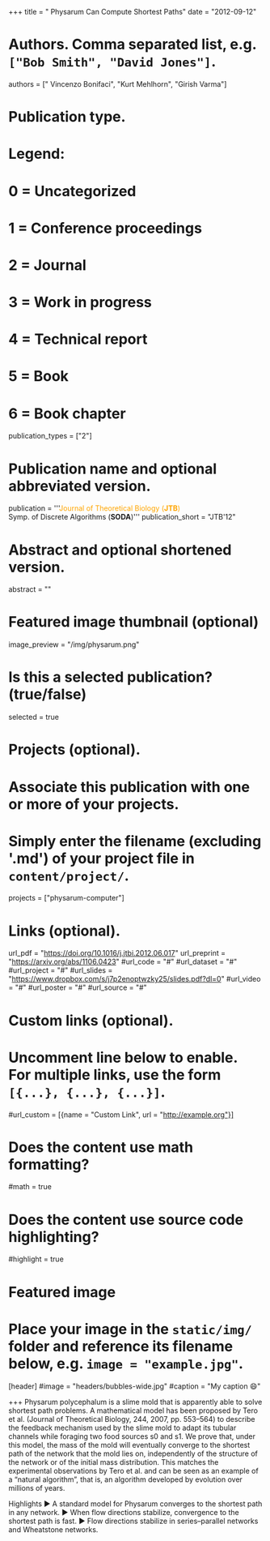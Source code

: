 +++
title = " Physarum Can Compute Shortest Paths"
date = "2012-09-12"

# Authors. Comma separated list, e.g. `["Bob Smith", "David Jones"]`.
authors = [" Vincenzo Bonifaci", "Kurt Mehlhorn", "Girish Varma"]

# Publication type.
# Legend:
# 0 = Uncategorized
# 1 = Conference proceedings
# 2 = Journal
# 3 = Work in progress
# 4 = Technical report
# 5 = Book
# 6 = Book chapter
publication_types = ["2"]
# Publication name and optional abbreviated version.
publication = '''<span style='color: orange'>Journal of Theoretical Biology (<strong>JTB</strong>)</span><br/>Symp. of Discrete Algorithms (<strong>SODA</strong>)'''
publication_short = "JTB'12"

# Abstract and optional shortened version.
abstract = ""

# Featured image thumbnail (optional)
image_preview = "/img/physarum.png"

# Is this a selected publication? (true/false)
selected = true

# Projects (optional).
#   Associate this publication with one or more of your projects.
#   Simply enter the filename (excluding '.md') of your project file in `content/project/`.
projects = ["physarum-computer"]

# Links (optional).
url_pdf =  "https://doi.org/10.1016/j.jtbi.2012.06.017"
url_preprint = "https://arxiv.org/abs/1106.0423"
#url_code = "#"
#url_dataset = "#"
#url_project = "#"
#url_slides = "https://www.dropbox.com/s/j7p2enoptwzky25/slides.pdf?dl=0"
#url_video = "#"
#url_poster = "#"
#url_source = "#"

# Custom links (optional).
#   Uncomment line below to enable. For multiple links, use the form `[{...}, {...}, {...}]`.
#url_custom = [{name = "Custom Link", url = "http://example.org"}]

# Does the content use math formatting?
#math = true

# Does the content use source code highlighting?
#highlight = true

# Featured image
# Place your image in the `static/img/` folder and reference its filename below, e.g. `image = "example.jpg"`.
[header]
#image = "headers/bubbles-wide.jpg"
#caption = "My caption :smile:"

+++
Physarum polycephalum is a slime mold that is apparently able to solve shortest path problems. A mathematical model has been proposed by Tero et al. (Journal of Theoretical Biology, 244, 2007, pp. 553–564) to describe the feedback mechanism used by the slime mold to adapt its tubular channels while foraging two food sources s0 and s1. We prove that, under this model, the mass of the mold will eventually converge to the shortest path of the network that the mold lies on, independently of the structure of the network or of the initial mass distribution. This matches the experimental observations by Tero et al. and can be seen as an example of a “natural algorithm”, that is, an algorithm developed by evolution over millions of years. 

Highlights 
► A standard model for Physarum converges to the shortest path in any network.
► When flow directions stabilize, convergence to the shortest path is fast. 
► Flow directions stabilize in series–parallel networks and Wheatstone networks.
